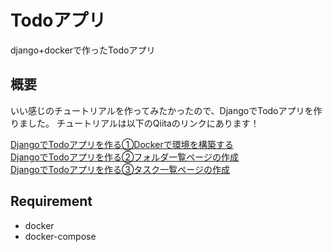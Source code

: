 # Todoアプリ
django+dockerで作ったTodoアプリ

## 概要
いい感じのチュートリアルを作ってみたかったので、DjangoでTodoアプリを作りました。
チュートリアルは以下のQiitaのリンクにあります！

[DjangoでTodoアプリを作る①Dockerで環境を構築する](https://qiita.com/takos/items/b9ba0b60c6f71b428aac)  
[DjangoでTodoアプリを作る②フォルダ一覧ページの作成](https://qiita.com/takos/items/3e480183e72f41b69b84)  
[DjangoでTodoアプリを作る③タスク一覧ページの作成](https://qiita.com/takos/items/828283aad5e5e2d8573d)  

## Requirement
- docker  
- docker-compose
